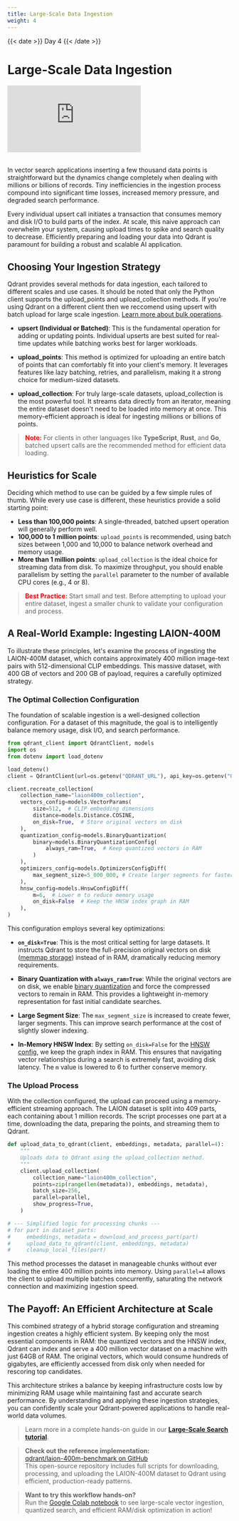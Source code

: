 ```yaml
---
title: Large-Scale Data Ingestion
weight: 4
---
```


{{< date >}} Day 4 {{< /date >}}

# Large-Scale Data Ingestion

<div class="video">
<iframe 
  src="https://www.youtube.com/embed/Rawvm7TP1XI"
  frameborder="0"
  allow="accelerometer; autoplay; clipboard-write; encrypted-media; gyroscope; picture-in-picture; web-share"
  referrerpolicy="strict-origin-when-cross-origin"
  allowfullscreen>
</iframe>
</div>

<br/>

In vector search applications inserting a few thousand data points is straightforward but the dynamics change completely when dealing with millions or billions of records. Tiny inefficiencies in the ingestion process compound into significant time losses, increased memory pressure, and degraded search performance.

Every individual upsert call initiates a transaction that consumes memory and disk I/O to build parts of the index. At scale, this naive approach can overwhelm your system, causing upload times to spike and search quality to decrease. Efficiently preparing and loading your data into Qdrant is paramount for building a robust and scalable AI application.

## Choosing Your Ingestion Strategy

Qdrant provides several methods for data ingestion, each tailored to different scales and use cases. It should be noted that only the Python client supports the upload_points and upload_collection methods. If you're using Qdrant on a different client then we reccomend using upsert with batch upload for large scale ingestion. [Learn more about bulk operations](/documentation/guides/bulk-operations/).

- **upsert (Individual or Batched)**: This is the fundamental operation for adding or updating points. Individual upserts are best suited for real-time updates while batching works best for larger workloads. 

- **upload_points**: This method is optimized for uploading an entire batch of points that can comfortably fit into your client's memory. It leverages features like lazy batching, retries, and parallelism, making it a strong choice for medium-sized datasets.

- **upload_collection**: For truly large-scale datasets, upload_collection is the most powerful tool. It streams data directly from an iterator, meaning the entire dataset doesn't need to be loaded into memory at once. This memory-efficient approach is ideal for ingesting millions or billions of points.

> **<font color='red'>Note:</font>** For clients in other languages like **TypeScript**, **Rust**, and **Go**, batched upsert calls are the recommended method for efficient data loading.

## Heuristics for Scale

Deciding which method to use can be guided by a few simple rules of thumb. While every use case is different, these heuristics provide a solid starting point:

- **Less than 100,000 points**: A single-threaded, batched upsert operation will generally perform well.
- **100,000 to 1 million points**: `upload_points` is recommended, using batch sizes between 1,000 and 10,000 to balance network overhead and memory usage.
- **More than 1 million points**: `upload_collection` is the ideal choice for streaming data from disk. To maximize throughput, you should enable parallelism by setting the `parallel` parameter to the number of available CPU cores (e.g., 4 or 8).

> **<font color='red'>Best Practice:</font>** Start small and test. Before attempting to upload your entire dataset, ingest a smaller chunk to validate your configuration and process.

## A Real-World Example: Ingesting LAION-400M

To illustrate these principles, let's examine the process of ingesting the LAION-400M dataset, which contains approximately 400 million image-text pairs with 512-dimensional CLIP embeddings. This massive dataset, with 400 GB of vectors and 200 GB of payload, requires a carefully optimized strategy.

### The Optimal Collection Configuration

The foundation of scalable ingestion is a well-designed collection configuration. For a dataset of this magnitude, the goal is to intelligently balance memory usage, disk I/O, and search performance.

```python
from qdrant_client import QdrantClient, models
import os
from dotenv import load_dotenv

load_dotenv()
client = QdrantClient(url=os.getenv("QDRANT_URL"), api_key=os.getenv("QDRANT_API_KEY"))

client.recreate_collection(
    collection_name="laion400m_collection",
    vectors_config=models.VectorParams(
        size=512,  # CLIP embedding dimensions
        distance=models.Distance.COSINE,
        on_disk=True,  # Store original vectors on disk
    ),
    quantization_config=models.BinaryQuantization(
        binary=models.BinaryQuantizationConfig(
            always_ram=True,  # Keep quantized vectors in RAM
        )
    ),
    optimizers_config=models.OptimizersConfigDiff(
        max_segment_size=5_000_000, # Create larger segments for faster search
    ),
    hnsw_config=models.HnswConfigDiff(
        m=6,  # Lower m to reduce memory usage
        on_disk=False  # Keep the HNSW index graph in RAM
    ),
)
```

This configuration employs several key optimizations:

- **`on_disk=True`**: This is the most critical setting for large datasets. It instructs Qdrant to store the full-precision original vectors on disk ([memmap storage](/documentation/guides/storage/#on-disk-storage)) instead of in RAM, dramatically reducing memory requirements.

- **Binary Quantization with `always_ram=True`**: While the original vectors are on disk, we enable [binary quantization](/documentation/guides/quantization/#binary-quantization) and force the compressed vectors to remain in RAM. This provides a lightweight in-memory representation for fast initial candidate searches.

- **Large Segment Size**: The `max_segment_size` is increased to create fewer, larger segments. This can improve search performance at the cost of slightly slower indexing.

- **In-Memory HNSW Index**: By setting `on_disk=False` for the [HNSW config](/documentation/guides/quantization/#hnsw-config), we keep the graph index in RAM. This ensures that navigating vector relationships during a search is extremely fast, avoiding disk latency. The `m` value is lowered to 6 to further conserve memory.

### The Upload Process

With the collection configured, the upload can proceed using a memory-efficient streaming approach. The LAION dataset is split into 409 parts, each containing about 1 million records. The script processes one part at a time, downloading the data, preparing the points, and streaming them to Qdrant.

```python
def upload_data_to_qdrant(client, embeddings, metadata, parallel=4):
    """
    Uploads data to Qdrant using the upload_collection method.
    """
    client.upload_collection(
        collection_name="laion400m_collection",
        points=zip(range(len(metadata)), embeddings, metadata),
        batch_size=256,
        parallel=parallel,
        show_progress=True,
    )

# --- Simplified logic for processing chunks ---
# for part in dataset_parts:
#     embeddings, metadata = download_and_process_part(part)
#     upload_data_to_qdrant(client, embeddings, metadata)
#     cleanup_local_files(part)
```

This method processes the dataset in manageable chunks without ever loading the entire 400 million points into memory. Using `parallel=4` allows the client to upload multiple batches concurrently, saturating the network connection and maximizing ingestion speed.

## The Payoff: An Efficient Architecture at Scale

This combined strategy of a hybrid storage configuration and streaming ingestion creates a highly efficient system. By keeping only the most essential components in RAM: the quantized vectors and the HNSW index, Qdrant can index and serve a 400 million vector dataset on a machine with just 64GB of RAM. The original vectors, which would consume hundreds of gigabytes, are efficiently accessed from disk only when needed for rescoring top candidates.

This architecture strikes a balance by keeping infrastructure costs low by minimizing RAM usage while maintaining fast and accurate search performance. By understanding and applying these ingestion strategies, you can confidently scale your Qdrant-powered applications to handle real-world data volumes.

> Learn more in a complete hands-on guide in our **[Large-Scale Search tutorial](https://qdrant.tech/documentation/database-tutorials/large-scale-search/)**.

> **Check out the reference implementation:**  
> [qdrant/laion-400m-benchmark on GitHub](https://github.com/qdrant/laion-400m-benchmark)  
> This open-source repository includes full scripts for downloading, processing, and uploading the LAION-400M dataset to Qdrant using efficient, production-ready patterns.

> **Want to try this workflow hands-on?**  
> Run the [Google Colab notebook](https://colab.research.google.com/drive/1X4EW-nymqcsyhwFYS2ZrmE8MPSnKKj62?usp=sharing) to see large-scale vector ingestion, quantized search, and efficient RAM/disk optimization in action!


